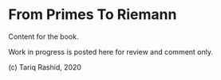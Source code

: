# From Primes To Riemann

Content for the book.

Work in progress is posted here for review and comment only.

(c) Tariq Rashid, 2020
